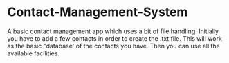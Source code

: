 # Contact-Management-System
A basic contact management app which uses a bit of file handling. Initially you have to add a few contacts in order to create the .txt file. This will work as the basic "database' of the contacts you have. Then you can use all the available facilities. 
